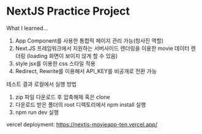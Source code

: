 # NextJS Practice Project

What I learned...

1. App Component를 사용한 통합적 페이지 관리 가능(청사진 역할)
2. Next.JS 프레임워크에서 지원하는 서버사이드 렌더링을 이용한 movie 데이터 렌더링 (loading 화면이 보이지 않게 할 수 있음)
3. style jsx를 이용한 css 스타일 적용
4. Redirect, Rewrite를 이용해서 API_KEY를 비공개로 전환 가능

테스트 결과 로컬에서 실행 방법

1. zip 파일 다운로드 후 압축해제 혹은 clone
2. 다운로드 받은 폴더의 root 디렉토리에서 npm install 실행
3. npm run dev 실행

vercel deployment: https://nextjs-movieapp-ten.vercel.app/
